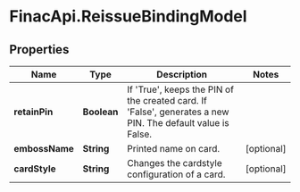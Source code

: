 # FinacApi.ReissueBindingModel

## Properties
Name | Type | Description | Notes
------------ | ------------- | ------------- | -------------
**retainPin** | **Boolean** | If &#x27;True&#x27;, keeps the PIN of the created card.   If &#x27;False&#x27;, generates a new PIN.     The default value is False. | 
**embossName** | **String** | Printed name on card. | [optional] 
**cardStyle** | **String** | Changes the cardstyle configuration of a card. | [optional] 
